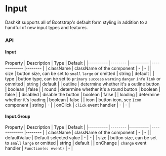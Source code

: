 # Input

Dashkit supports all of Bootstrap's default form styling in addition to a handful of new input types and features.

<Demos />

### API 
#### Input
Property    | Description    | Type      | Default   |
|---------- |-------- |---------- |-------------  |-------- |
| className | className of the component | - | - |
| size     | button size, can be set to `small` `large` or omitted   | string  | default  |
| type     | button type, can be set to `primary` `success` `warning` `danger` `info` `link` or ommited   | string |  default   |
| outline   | determine whether it's a outline button   | boolean | false   |
| round     | determine whether it's a round button   | boolean | false   |
| disabled  | disable the button    | boolean | false   |
| loading   | determine whether it's loading   | boolean | false  |
| icon  | button icon, see `Icon` component | string  |  -  |
| onClick | `click` event handler | - | - |

#### Input.Group
Property    | Description    | Type      | Default   |
|---------- |-------- |---------- |-------------  |-------- |
| className | className of the component | - | - |
| defaultValue | Default selected value  | -   | - |
| size      | button size, can be set to `small` `large` or omitted   | string  | default  |
| onChange  | `change` event handler | `Function(e: event)` | - |

